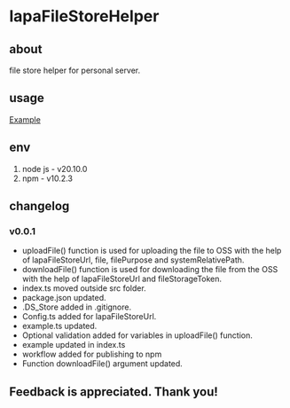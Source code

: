 # lapaFileStoreHelper

## about

file store helper for personal server.

## usage

[Example](./example.ts)

## env

1. node js - v20.10.0
2. npm - v10.2.3

## changelog

### v0.0.1

- uploadFile() function is used for uploading the file to OSS with the help of lapaFileStoreUrl, file, filePurpose and systemRelativePath.
- downloadFile() function is used for downloading the file from the OSS with the help of lapaFileStoreUrl and fileStorageToken.
- index.ts moved outside src folder.
- package.json updated.
- .DS_Store added in .gitignore.
- Config.ts added for lapaFileStoreUrl.
- example.ts updated.
- Optional validation added for variables in uploadFile() function.
- example updated in index.ts
- workflow added for publishing to npm
- Function downloadFile() argument updated.

## Feedback is appreciated. Thank you!
